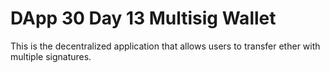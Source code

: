 # DApp 30 Day 13 Multisig Wallet

This is the decentralized application that allows users to transfer ether with multiple signatures.